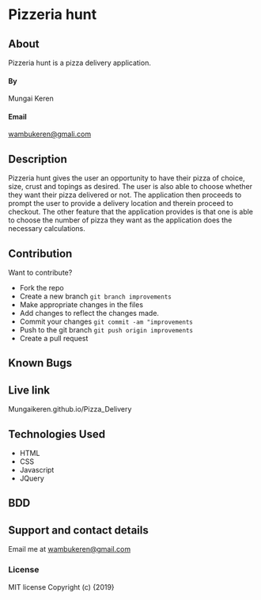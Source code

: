 # Pizzeria hunt
## About
Pizzeria hunt is a pizza delivery application. 
#### By 
Mungai Keren
#### Email
wambukeren@gmali.com
## Description
Pizzeria hunt gives the user an opportunity to have their pizza of choice, size, crust and topings as desired. The user is also able to choose whether they want their pizza delivered or not. The application then proceeds to prompt the user to provide a delivery location and therein proceed to checkout.
The other feature that the application provides is that one is able to choose the number of pizza they want as the application does the necessary calculations.
## Contribution
Want to contribute?
* Fork the repo
* Create a new branch ```git branch improvements```
* Make appropriate changes in the files
* Add changes to reflect the changes made.
* Commit your changes ```git commit -am "improvements```
* Push to the git branch ```git push origin improvements```
* Create a pull request
## Known Bugs

## Live link
Mungaikeren.github.io/Pizza_Delivery
## Technologies Used
* HTML
* CSS
* Javascript
* JQuery
## BDD
## Support and contact details
Email me at wambukeren@gmail.com
### License
MIT license
Copyright (c) {2019} 
